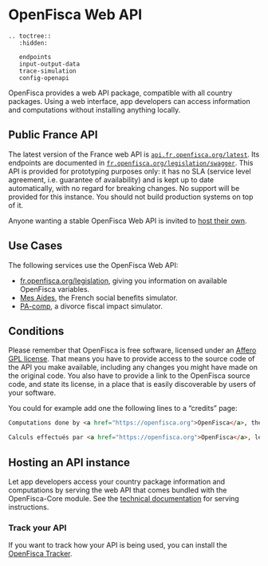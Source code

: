 # <i class="fas fa-cloud"></i> OpenFisca Web API

```eval_rst
.. toctree::
   :hidden:

   endpoints
   input-output-data
   trace-simulation
   config-openapi
```

OpenFisca provides a web API package, compatible with all country packages.
Using a web interface, app developers can access information and computations without installing anything locally.

## Public France API

The latest version of the France web API is [`api.fr.openfisca.org/latest`](https://api.fr.openfisca.org/latest). Its endpoints are documented in [`fr.openfisca.org/legislation/swagger`](https://fr.openfisca.org/legislation/swagger). This API is provided for prototyping purposes only: it has no SLA (service level agreement, i.e. guarantee of availability) and is kept up to date automatically, with no regard for breaking changes. No support will be provided for this instance. You should not build production systems on top of it.

Anyone wanting a stable OpenFisca Web API is invited to [host their own](#hosting-an-api-instance).

## Use Cases

The following services use the OpenFisca Web API:

- [fr.openfisca.org/legislation](https://fr.openfisca.org/legislation), giving you information on available OpenFisca variables.
- [Mes Aides](https://mes-aides.gouv.fr), the French social benefits simulator.
- [PA-comp](https://pa-comp.firebaseapp.com), a divorce fiscal impact simulator.

## Conditions

Please remember that OpenFisca is free software, licensed under an [Affero GPL license](https://choosealicense.com/licenses/agpl-3.0/). That means you have to provide access to the source code of the API you make available, including any changes you might have made on the original code. You also have to provide a link to the OpenFisca source code, and state its license, in a place that is easily discoverable by users of your software.

You could for example add one the following lines to a “credits” page:

```html
Computations done by <a href="https://openfisca.org">OpenFisca</a>, the <a href="https://choosealicense.com/licenses/agpl-3.0/" title="AGPL-3.0">free and open-source</a> social and fiscal computation engine. Source code available at <a href="https://github.com/openfisca">github.com/openfisca</a>.
```

```html
Calculs effectués par <a href="https://openfisca.org">OpenFisca</a>, le moteur <a href="https://choosealicense.com/licenses/agpl-3.0/" title="AGPL-3.0">libre et ouvert</a> du système social et fiscal. Code source disponible sur <a href="https://github.com/openfisca">github.com/openfisca</a>.
```
## Hosting an API instance

Let app developers access your country package information and computations by serving the web API that comes bundled with the OpenFisca-Core module. See the [technical documentation](https://github.com/openfisca/openfisca-core#serving-the-api) for serving instructions.

### Track your API

If you want to track how your API is being used, you can install the [OpenFisca Tracker](https://github.com/openfisca/openfisca-core#tracker).
